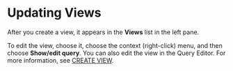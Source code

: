 # Updating Views<a name="updating-views"></a>

After you create a view, it appears in the **Views** list in the left pane\. 

To edit the view, choose it, choose the context \(right\-click\) menu, and then choose **Show/edit query**\. You can also edit the view in the Query Editor\. For more information, see [CREATE VIEW](create-view.md)\.